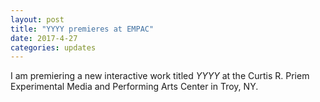 ```yaml
---
layout: post
title: "YYYY premieres at EMPAC"
date: 2017-4-27
categories: updates
---
```


I am premiering a new interactive work titled _YYYY_ at the Curtis R. Priem Experimental Media and Performing Arts Center in Troy, NY.

